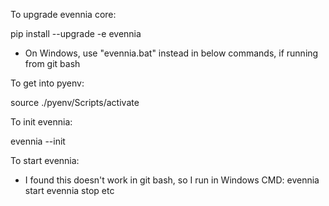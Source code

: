 To upgrade evennia core:

pip install --upgrade -e evennia

* On Windows, use "evennia.bat" instead in below commands, if running from git bash

To get into pyenv:

source ./pyenv/Scripts/activate

To init evennia:

evennia --init <gamename>

To start evennia:

* I found this doesn't work in git bash, so I run in Windows CMD:
evennia start
evennia stop
etc


